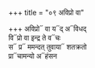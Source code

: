 +++
title = "०९ अविप्रो वा"

+++
अविप्रो᳓ वा य᳓द् अ᳓विधद्  
वि᳓प्रो वा इन्द्र ते व᳓चः  
स᳓ प्र᳓ ममन्दत् तुवाया᳓ शतक्रतो  
प्रा᳓चामन्यो अ᳓हंसन